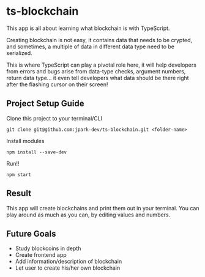 # ts-blockchain

This app is all about learning what blockchain is with TypeScript.

Creating blockchain is not easy, it contains data that needs to be crypted, and sometimes, a multiple of data in different data type need to be serialized.

This is where TypeScript can play a pivotal role here, it will help developers from errors and bugs arise from data-type checks, argument numbers, return data type... it even tell developers what data should be there right after the flashing cursor on their screen!

## Project Setup Guide

Clone this project to your terminal/CLI
```
git clone git@github.com:jpark-dev/ts-blockchain.git <folder-name>
```

Install modules
```
npm install --save-dev
```

Run!!

```
npm start
```

## Result
This app will create blockchains and print them out in your terminal.
You can play around as much as you can, by editing values and numbers.

## Future Goals
- Study blockcoins in depth
- Create frontend app
- Add information/description of blockchain
- Let user to create his/her own blockchain


